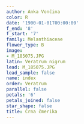 ```yaml
---
author: Anka Vončina
color: R
date: '1900-01-01T00:00:00'
f_end: '8'
f_start: '7'
family: Melanthiaceae
flower_type: B
image:
- M_185075.JPG
latin: Veratrum nigrum
lead: M_185075.JPG
lead_sample: false
name: index
order: Veratrum
parallel: false
petals: '6'
petals_joined: false
star_shape: false
title: Črna čmerika
---
```



